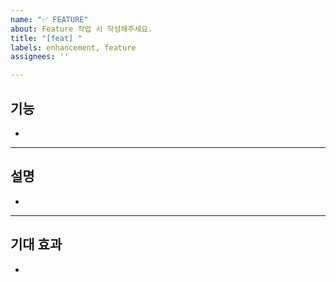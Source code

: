 ```yaml
---
name: "✅ FEATURE"
about: Feature 작업 시 작성해주세요.
title: "[feat] "
labels: enhancement, feature
assignees: ''

---
```


## 기능

- 

-----

## 설명

- 

-----

## 기대 효과

-
